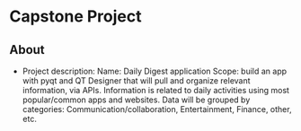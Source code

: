 # Capstone Project

## About

- Project description: 
Name: Daily Digest application
Scope: build an app with pyqt and QT Designer that will pull  and organize relevant information, via APIs. Information is related to daily activities using most popular/common apps and websites. Data will be grouped by categories: Communication/collaboration, Entertainment, Finance, other, etc. 
